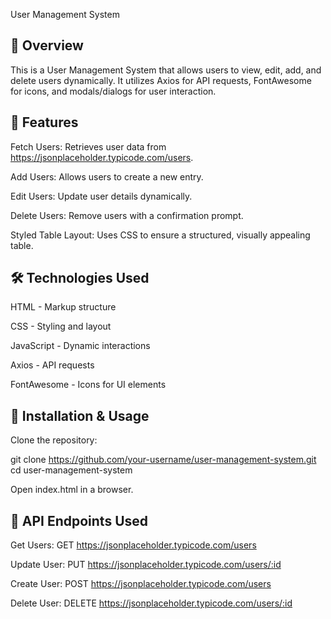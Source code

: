 User Management System

## 📌 Overview

This is a User Management System that allows users to view, edit, add, and delete users dynamically. It utilizes Axios for API requests, FontAwesome for icons, and modals/dialogs for user interaction.

## 🚀 Features

Fetch Users: Retrieves user data from https://jsonplaceholder.typicode.com/users.

Add Users: Allows users to create a new entry.

Edit Users: Update user details dynamically.

Delete Users: Remove users with a confirmation prompt.

Styled Table Layout: Uses CSS to ensure a structured, visually appealing table.

## 🛠️ Technologies Used

HTML - Markup structure

CSS - Styling and layout

JavaScript - Dynamic interactions

Axios - API requests

FontAwesome - Icons for UI elements

## 🔧 Installation & Usage

Clone the repository:

git clone https://github.com/your-username/user-management-system.git
cd user-management-system

Open index.html in a browser.

## 📌 API Endpoints Used

Get Users: GET https://jsonplaceholder.typicode.com/users

Update User: PUT https://jsonplaceholder.typicode.com/users/:id

Create User: POST https://jsonplaceholder.typicode.com/users

Delete User: DELETE https://jsonplaceholder.typicode.com/users/:id
